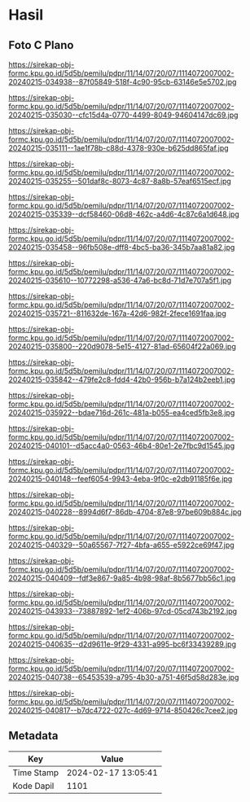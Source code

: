 # Hasil

## Foto C Plano

https://sirekap-obj-formc.kpu.go.id/5d5b/pemilu/pdpr/11/14/07/20/07/1114072007002-20240215-034938--87f05849-518f-4c90-95cb-63146e5e5702.jpg

https://sirekap-obj-formc.kpu.go.id/5d5b/pemilu/pdpr/11/14/07/20/07/1114072007002-20240215-035030--cfc15d4a-0770-4499-8049-94604147dc69.jpg

https://sirekap-obj-formc.kpu.go.id/5d5b/pemilu/pdpr/11/14/07/20/07/1114072007002-20240215-035111--1ae1f78b-c88d-4378-930e-b625dd865faf.jpg

https://sirekap-obj-formc.kpu.go.id/5d5b/pemilu/pdpr/11/14/07/20/07/1114072007002-20240215-035255--501daf8c-8073-4c87-8a8b-57eaf6515ecf.jpg

https://sirekap-obj-formc.kpu.go.id/5d5b/pemilu/pdpr/11/14/07/20/07/1114072007002-20240215-035339--dcf58460-06d8-462c-a4d6-4c87c6a1d648.jpg

https://sirekap-obj-formc.kpu.go.id/5d5b/pemilu/pdpr/11/14/07/20/07/1114072007002-20240215-035458--96fb508e-dff8-4bc5-ba36-345b7aa81a82.jpg

https://sirekap-obj-formc.kpu.go.id/5d5b/pemilu/pdpr/11/14/07/20/07/1114072007002-20240215-035610--10772298-a536-47a6-bc8d-71d7e707a5f1.jpg

https://sirekap-obj-formc.kpu.go.id/5d5b/pemilu/pdpr/11/14/07/20/07/1114072007002-20240215-035721--811632de-167a-42d6-982f-2fece1691faa.jpg

https://sirekap-obj-formc.kpu.go.id/5d5b/pemilu/pdpr/11/14/07/20/07/1114072007002-20240215-035800--220d9078-5e15-4127-81ad-65604f22a069.jpg

https://sirekap-obj-formc.kpu.go.id/5d5b/pemilu/pdpr/11/14/07/20/07/1114072007002-20240215-035842--479fe2c8-fdd4-42b0-956b-b7a124b2eeb1.jpg

https://sirekap-obj-formc.kpu.go.id/5d5b/pemilu/pdpr/11/14/07/20/07/1114072007002-20240215-035922--bdae716d-261c-481a-b055-ea4ced5fb3e8.jpg

https://sirekap-obj-formc.kpu.go.id/5d5b/pemilu/pdpr/11/14/07/20/07/1114072007002-20240215-040101--d5acc4a0-0563-46b4-80e1-2e7fbc9d1545.jpg

https://sirekap-obj-formc.kpu.go.id/5d5b/pemilu/pdpr/11/14/07/20/07/1114072007002-20240215-040148--feef6054-9943-4eba-9f0c-e2db91185f6e.jpg

https://sirekap-obj-formc.kpu.go.id/5d5b/pemilu/pdpr/11/14/07/20/07/1114072007002-20240215-040228--8994d6f7-86db-4704-87e8-97be609b884c.jpg

https://sirekap-obj-formc.kpu.go.id/5d5b/pemilu/pdpr/11/14/07/20/07/1114072007002-20240215-040329--50a65567-7f27-4bfa-a655-e5922ce69f47.jpg

https://sirekap-obj-formc.kpu.go.id/5d5b/pemilu/pdpr/11/14/07/20/07/1114072007002-20240215-040409--fdf3e867-9a85-4b98-98af-8b5677bb56c1.jpg

https://sirekap-obj-formc.kpu.go.id/5d5b/pemilu/pdpr/11/14/07/20/07/1114072007002-20240215-043933--73887892-1ef2-406b-97cd-05cd743b2192.jpg

https://sirekap-obj-formc.kpu.go.id/5d5b/pemilu/pdpr/11/14/07/20/07/1114072007002-20240215-040635--d2d9611e-9f29-4331-a995-bc6f33439289.jpg

https://sirekap-obj-formc.kpu.go.id/5d5b/pemilu/pdpr/11/14/07/20/07/1114072007002-20240215-040738--65453539-a795-4b30-a751-46f5d58d283e.jpg

https://sirekap-obj-formc.kpu.go.id/5d5b/pemilu/pdpr/11/14/07/20/07/1114072007002-20240215-040817--b7dc4722-027c-4d69-9714-850426c7cee2.jpg


## Metadata

| Key        | Value               |
| ---------- | ------------------- |
| Time Stamp | 2024-02-17 13:05:41 |
| Kode Dapil | 1101                |




